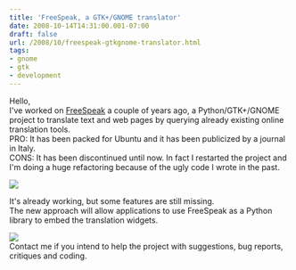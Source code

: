 ```yaml
---
title: 'FreeSpeak, a GTK+/GNOME translator'
date: 2008-10-14T14:31:00.001-07:00
draft: false
url: /2008/10/freespeak-gtkgnome-translator.html
tags: 
- gnome
- gtk
- development
---
```


Hello,  
I've worked on [FreeSpeak](http://home.gna.org/freespeak) a couple of years ago, a Python/GTK+/GNOME project to translate text and web pages by querying already existing online translation tools.  
PRO: It has been packed for Ubuntu and it has been publicized by a journal in Italy.  
CONS: It has been discontinued until now. In fact I restarted the project and I'm doing a huge refactoring because of the ugly code I wrote in the past.  
  
[![](http://farm4.static.flickr.com/3201/2942062117_d9a5d6f7a9_o.png)](http://farm4.static.flickr.com/3201/2942062117_d9a5d6f7a9_o.png)  
  
It's already working, but some features are still missing.  
The new approach will allow applications to use FreeSpeak as a Python library to embed the translation widgets.  
  
  
[![](http://farm4.static.flickr.com/3218/2942062119_876e3eea9d_o.png)](http://farm4.static.flickr.com/3218/2942062119_876e3eea9d_o.png)  
Contact me if you intend to help the project with suggestions, bug reports, critiques and coding.